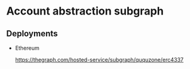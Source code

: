 Account abstraction subgraph
============================

## Deployments

- Ethereum
    
    https://thegraph.com/hosted-service/subgraph/ququzone/erc4337

